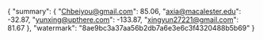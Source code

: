 {
    "summary": {
        "Chbeiyou@gmail.com": 85.06, 
        "axia@macalester.edu": -32.87, 
        "yunxing@upthere.com": -133.87, 
        "xingyun27221@gmail.com": 81.67
    }, 
    "watermark": "8ae9bc3a37aa56b2db7a6e3e6c3f4320488b5b69"
}